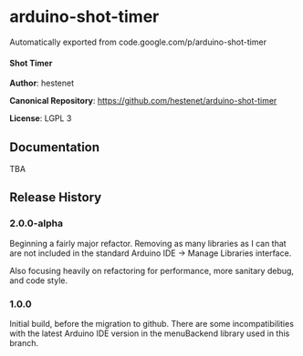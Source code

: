 # arduino-shot-timer
Automatically exported from code.google.com/p/arduino-shot-timer
#### Shot Timer
**Author**: hestenet

**Canonical Repository**: https://github.com/hestenet/arduino-shot-timer

**License**: LGPL 3


## Documentation

TBA

## Release History 

### 2.0.0-alpha

Beginning a fairly major refactor. Removing as many libraries as I can that are not included in the standard
Arduino IDE -> Manage Libraries interface. 

Also focusing heavily on refactoring for performance, more sanitary debug, and code style. 

### 1.0.0

Initial build, before the migration to github. 
There are some incompatibilities with the latest Arduino IDE version in the menuBackend library used in this branch.
